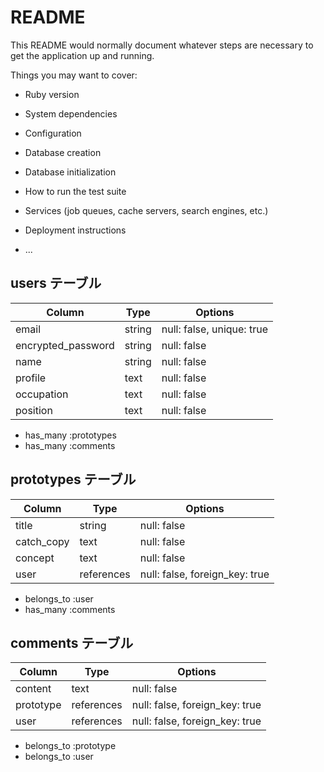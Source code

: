 # README

This README would normally document whatever steps are necessary to get the
application up and running.

Things you may want to cover:

* Ruby version

* System dependencies

* Configuration

* Database creation

* Database initialization

* How to run the test suite

* Services (job queues, cache servers, search engines, etc.)

* Deployment instructions

* ...


## users テーブル

| Column             | Type   | Options                  |
| ------------------ | ------ | ------------------------ |
| email              | string | null: false, unique: true|
| encrypted_password | string | null: false              |
| name               | string | null: false              |
| profile            | text   | null: false              |
| occupation         | text   | null: false              |
| position           | text   | null: false              |

- has_many :prototypes
- has_many :comments

## prototypes テーブル

| Column      | Type       | Options                       |
| ----------- | ---------- | ----------------------------- |
| title       | string     | null: false                   |
| catch_copy  | text       | null: false                   |
| concept     | text       | null: false                   |
| user        | references | null: false, foreign_key: true|

- belongs_to :user
- has_many   :comments

## comments テーブル

| Column      | Type       | Options                       |
| ----------- | ---------- | ----------------------------- |
| content     | text       | null: false                   |
| prototype   | references | null: false, foreign_key: true|
| user        | references | null: false, foreign_key: true|

- belongs_to :prototype
- belongs_to :user
